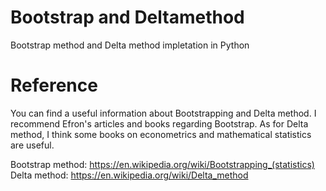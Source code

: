# Bootstrap and Deltamethod
Bootstrap method and Delta method impletation in Python


# Reference
You can find a useful information about Bootstrapping and Delta method. I recommend Efron's articles and books regarding Bootstrap. As for Delta method, I think some books on econometrics and mathematical statistics are useful.

Bootstrap method: https://en.wikipedia.org/wiki/Bootstrapping_(statistics)
Delta method: https://en.wikipedia.org/wiki/Delta_method
